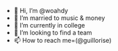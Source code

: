 - 👋 Hi, I’m @woahdy
- 👀 I’m married to music & money
- 🌱 I’m currently in college 
- 💞️ I’m looking to find a team
- 📫 How to reach me=(@guillorise)

<!---
woahdy/woahdy is a ✨ special ✨ repository because its `README.md` (this file) appears on your GitHub profile.
You can click the Preview link to take a look at your changes.
--->
